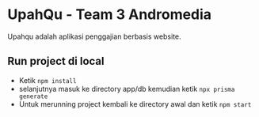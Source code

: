 # UpahQu - Team 3 Andromedia
Upahqu adalah aplikasi penggajian berbasis website.

## Run project di local
- Ketik ```npm install```
- selanjutnya masuk ke directory app/db kemudian ketik ```npx prisma generate```
- Untuk merunning project kembali ke directory awal dan ketik ```npm start```
